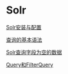 # Solr

[Solr安装与配置](./subfile/_1Solr安装与配置.md)

[查询的基本语法](./subfile/_3查询的基本语法.md)

[Solr查询字段为空的数据](./subfile/_2Solr查询字段为空的数据.md)

[Query和FilterQuery](./subfile/_4Query和FilterQuery.md)